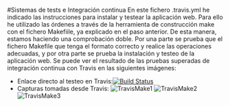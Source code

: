 #Sistemas de tests e Integración continua
En este fichero .travis.yml he indicado las instrucciones para instalar y testear la aplicación web. Para ello he utilizado las órdenes a través de la herramienta de construcción make con el fichero Makefiile, ya explicado en el paso anterior.
De esta manera, estamos haciendo una comprobación doble. Por una parte se prueba que el fichero Makefile que tenga el formato correcto y realice las operaciones adecuadas, y por otra parte se prueba la instalación y testeo de la aplicación web.
Se puede ver el resultado de las pruebas superadas de integración continua con Travis en las siguientes imágenes:
* Enlace directo al testeo en Travis:[![Build Status](https://travis-ci.org/mabarrbai/TusPachangas.svg?branch=master)](https://travis-ci.org/mabarrbai/TusPachangas)
* Capturas tomadas desde Travis:
![TravisMake1](http://i1016.photobucket.com/albums/af281/raperaco/travisMake1_zpswr5eafgc.png)
![TravisMake2](http://i1016.photobucket.com/albums/af281/raperaco/travisMake1_zps2wkpmeas.png)
![TravisMake3](http://i1016.photobucket.com/albums/af281/raperaco/travisMake2_zpsfmoiny2p.png)
